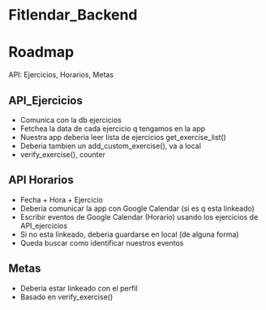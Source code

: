 # Fitlendar_Backend

# Roadmap

API: Ejercicios, Horarios, Metas

## API_Ejercicios

- Comunica con la db ejercicios
- Fetchea la data de cada ejercicio q tengamos en la app
- Nuestra app deberia leer lista de ejercicios get_exercise_list()
- Deberia tambien un add_custom_exercise(), va a local
- verify_exercise(), counter

## API Horarios

- Fecha + Hora + Ejercicio
- Deberia comunicar la app con Google Calendar (si es q esta linkeado)
- Escribir eventos de Google Calendar (Horario) usando los ejercicios de API_ejercicios
- Si no esta linkeado, deberia guardarse en local (de alguna forma)
- Queda buscar como identificar nuestros eventos

## Metas

- Deberia estar linkeado con el perfil
- Basado en verify_exercise()
